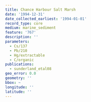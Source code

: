 ```yaml
---
title: Chance Harbour Salt Marsh
date: '1994-12-31'
date_collected_earliest: '1994-01-01'
record_type: core
medium: marine_sediment
feature: '767'
description: ''
parameters:
  - Cs/137
  - Pb/210
  - Hg/extractable
  - C/organic
publications:
  - sunderland_etal08
geo_error: 0.0
geometry: ''
bbox: ~
longitude: ''
latitude: ''
---
```

